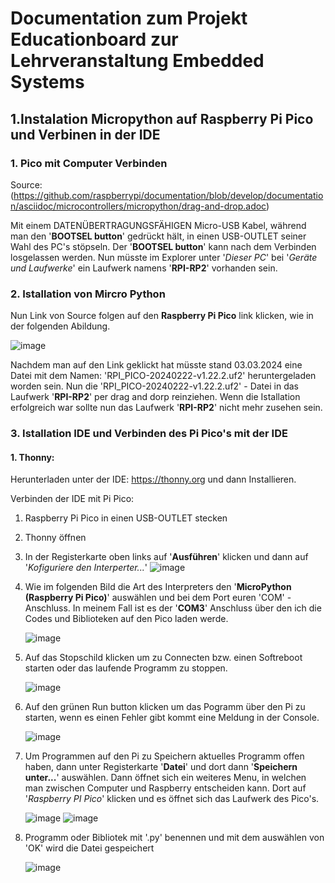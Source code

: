 # **Documentation zum Projekt Educationboard zur Lehrveranstaltung Embedded Systems**

## **1.Instalation Micropython auf Raspberry Pi Pico und Verbinen in der IDE**

### 1. Pico mit Computer Verbinden


Source:(https://github.com/raspberrypi/documentation/blob/develop/documentation/asciidoc/microcontrollers/micropython/drag-and-drop.adoc)

Mit einem DATENÜBERTRAGUNGSFÄHIGEN Micro-USB Kabel, während man den '**BOOTSEL button**' gedrückt hält, in einen USB-OUTLET seiner Wahl des PC's stöpseln.
Der '**BOOTSEL button**' kann nach dem Verbinden losgelassen werden. Nun müsste im Explorer unter '*Dieser PC*' bei '*Geräte und Laufwerke*' ein Laufwerk namens '**RPI-RP2**' vorhanden sein. 


### 2. Istallation von Mircro Python


Nun Link von Source folgen auf den **Raspberry Pi Pico** link klicken, wie in der folgenden Abildung.

![image](https://github.com/Schledi777/ebunoard/assets/130638123/e6dbd6cc-b67a-4749-8757-4c0188bad334)

Nachdem man auf den Link geklickt hat müsste stand 03.03.2024 eine Datei mit dem Namen: 'RPI_PICO-20240222-v1.22.2.uf2' heruntergeladen worden sein.
Nun die 'RPI_PICO-20240222-v1.22.2.uf2' - Datei in das Laufwerk '**RPI-RP2**' per drag and dorp reinziehen.
Wenn die Istallation erfolgreich war sollte nun das Laufwerk '**RPI-RP2**' nicht mehr zusehen sein.


### 3. Istallation IDE und Verbinden des Pi Pico's mit der IDE


#### 1. Thonny:

Herunterladen unter der IDE: https://thonny.org und dann Installieren.

Verbinden der IDE mit Pi Pico:
1. Raspberry Pi Pico in einen USB-OUTLET stecken
2. Thonny öffnen
3. In der Registerkarte oben links auf '**Ausführen**' klicken und dann auf '*Kofiguriere den Interperter...*'
   ![image](https://github.com/Schledi777/ebunoard/assets/130638123/51ed80c2-cbc9-4096-a09a-7b5a4d67a074)

4. Wie im folgenden Bild die Art des Interpreters den '**MicroPython (Raspberry Pi Pico)**' auswählen und bei dem Port euren 'COM' - Anschluss. In meinem Fall ist es der '**COM3**' Anschluss über den ich die Codes und Biblioteken auf den Pico laden werde.

   ![image](https://github.com/Schledi777/ebunoard/assets/130638123/4fe262bd-e212-4282-a591-b8ef2043bb0e)

5. Auf das Stopschild klicken um zu Connecten bzw. einen Softreboot starten oder das laufende Programm zu stoppen.

   ![image](https://github.com/Schledi777/ebunoard/assets/130638123/8387de42-e4bb-436a-9c90-b63f8a294ce4)

6. Auf den grünen Run button klicken um das Pogramm über den Pi zu starten, wenn es einen Fehler gibt kommt eine Meldung in der Console.

   ![image](https://github.com/Schledi777/ebunoard/assets/130638123/e59b8616-fa2c-4c8f-b61b-d08a6cb48c1d)

7. Um Programmen auf den Pi zu Speichern aktuelles Programm offen haben, dann unter Registerkarte '**Datei**' und dort dann '**Speichern unter...**' auswählen. Dann öffnet sich ein weiteres Menu, in welchen man zwischen Computer und Raspberry entscheiden kann. Dort auf '*Raspberry PI Pico*' klicken und es öffnet sich das Laufwerk des Pico's.

   ![image](https://github.com/Schledi777/ebunoard/assets/130638123/c90597f6-1f10-41f3-83e9-54ec1b6c77ba)
   ![image](https://github.com/Schledi777/ebunoard/assets/130638123/f4fce567-db69-4507-a5c5-a597cba172cb)

9. Programm oder Bibliotek mit '.py' benennen und mit dem auswählen von 'OK' wird die Datei gespeichert

   ![image](https://github.com/Schledi777/ebunoard/assets/130638123/3cc35c2d-7460-4d19-adad-caaffc2c970e)



